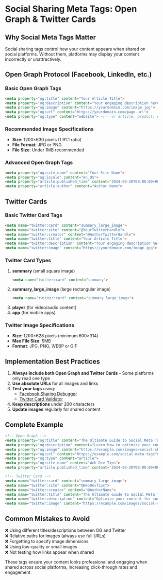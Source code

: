 # Social Sharing Meta Tags: Open Graph & Twitter Cards

## Why Social Meta Tags Matter
Social sharing tags control how your content appears when shared on social platforms. Without them, platforms may display your content incorrectly or unattractively.

## Open Graph Protocol (Facebook, LinkedIn, etc.)

### Basic Open Graph Tags
```html
<meta property="og:title" content="Your Article Title">
<meta property="og:description" content="Your engaging description here">
<meta property="og:image" content="https://yourdomain.com/image.jpg">
<meta property="og:url" content="https://yourdomain.com/page-url">
<meta property="og:type" content="website"> <!-- or article, product, etc. -->
```

### Recommended Image Specifications
- **Size**: 1200×630 pixels (1.91:1 ratio)
- **File Format**: JPG or PNG
- **File Size**: Under 1MB recommended

### Advanced Open Graph Tags
```html
<meta property="og:site_name" content="Your Site Name">
<meta property="og:locale" content="en_US">
<meta property="article:published_time" content="2024-03-20T08:00:00+00:00">
<meta property="article:author" content="Author Name">
```

## Twitter Cards

### Basic Twitter Card Tags
```html
<meta name="twitter:card" content="summary_large_image">
<meta name="twitter:site" content="@YourTwitterHandle">
<meta name="twitter:creator" content="@AuthorTwitterHandle">
<meta name="twitter:title" content="Your Article Title">
<meta name="twitter:description" content="Your engaging description here">
<meta name="twitter:image" content="https://yourdomain.com/image.jpg">
```

### Twitter Card Types
1. **summary** (small square image)
   ```html
   <meta name="twitter:card" content="summary">
   ```
2. **summary_large_image** (large rectangular image)
   ```html
   <meta name="twitter:card" content="summary_large_image">
   ```
3. **player** (for video/audio content)
4. **app** (for mobile apps)

### Twitter Image Specifications
- **Size**: 1200×628 pixels (minimum 600×314)
- **Max File Size**: 5MB
- **Format**: JPG, PNG, WEBP or GIF

## Implementation Best Practices

1. **Always include both Open Graph and Twitter Cards** - Some platforms only read one type
2. **Use absolute URLs** for all images and links
3. **Test your tags** using:
   - [Facebook Sharing Debugger](https://developers.facebook.com/tools/debug/)
   - [Twitter Card Validator](https://cards-dev.twitter.com/validator)
4. **Keep descriptions** under 200 characters
5. **Update images** regularly for shared content

## Complete Example

```html
<!-- Open Graph -->
<meta property="og:title" content="The Ultimate Guide to Social Meta Tags">
<meta property="og:description" content="Learn how to optimize your content for social sharing with proper meta tags">
<meta property="og:image" content="https://example.com/images/social-share.jpg">
<meta property="og:url" content="https://example.com/social-meta-tags">
<meta property="og:type" content="article">
<meta property="og:site_name" content="Web Dev Tips">
<meta property="article:published_time" content="2024-03-20T08:00:00+00:00">

<!-- Twitter Card -->
<meta name="twitter:card" content="summary_large_image">
<meta name="twitter:site" content="@WebDevTips">
<meta name="twitter:creator" content="@AuthorName">
<meta name="twitter:title" content="The Ultimate Guide to Social Meta Tags">
<meta name="twitter:description" content="Optimize your content for social sharing">
<meta name="twitter:image" content="https://example.com/images/social-share.jpg">
```

## Common Mistakes to Avoid
❌ Using different titles/descriptions between OG and Twitter  
❌ Relative paths for images (always use full URLs)  
❌ Forgetting to specify image dimensions  
❌ Using low-quality or small images  
❌ Not testing how links appear when shared  

These tags ensure your content looks professional and engaging when shared across social platforms, increasing click-through rates and engagement.
